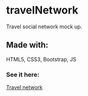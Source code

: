 # travelNetwork

Travel social network mock up.

## Made with:

HTML5, CSS3, Bootstrap, JS

 ### See it here:

 [Travel network](https://gabrieldominguezduran.github.io/travelNetwork/)



